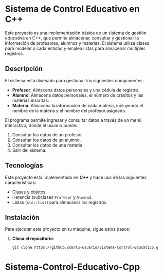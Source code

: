 # Sistema de Control Educativo en C++

Este proyecto es una implementación básica de un sistema de gestión educativa en C++, que permite almacenar, consultar y gestionar la información de profesores, alumnos y materias. El sistema utiliza clases para modelar a cada entidad y emplea listas para almacenar múltiples registros.

## Descripción

El sistema está diseñado para gestionar los siguientes componentes:
- **Profesor**: Almacena datos personales y una cédula de registro.
- **Alumno**: Almacena datos personales, el número de créditos y las materias inscritas.
- **Materia**: Almacena la información de cada materia, incluyendo el nombre de la materia y el nombre del profesor asignado.

El programa permite ingresar y consultar datos a través de un menú interactivo, donde el usuario puede:
1. Consultar los datos de un profesor.
2. Consultar los datos de un alumno.
3. Consultar los datos de una materia.
4. Salir del sistema.

## Tecnologías

Este proyecto está implementado en **C++** y hace uso de las siguientes características:
- Clases y objetos.
- Herencia (subclases `Profesor` y `Alumno`).
- Listas (`std::list`) para almacenar los registros.

## Instalación

Para ejecutar este proyecto en tu máquina, sigue estos pasos:

1. **Clona el repositorio**:
   ```bash
   git clone https://github.com/tu-usuario/Sistema-Control-Educativo.git


# Sistema-Control-Educativo-Cpp
